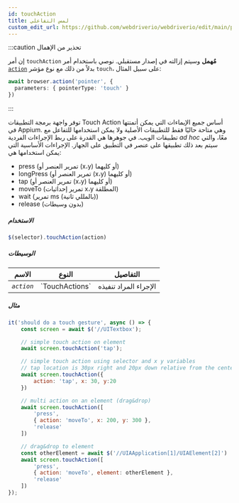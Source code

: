 ```yaml
---
id: touchAction
title: لمس التفاعلي
custom_edit_url: https://github.com/webdriverio/webdriverio/edit/main/packages/webdriverio/src/commands/element/touchAction.ts
---
```


:::caution تحذير من الإهمال

إن أمر `touchAction` __مُهمل__ وسيتم إزالته في إصدار مستقبلي.
نوصي باستخدام أمر [`action`](/docs/api/browser/action) بدلاً من ذلك مع
نوع مؤشر `touch`، على سبيل المثال:

```ts
await browser.action('pointer', {
  parameters: { pointerType: 'touch' }
})
```

:::

توفر واجهة برمجة التطبيقات Touch Action أساس جميع الإيماءات التي يمكن أتمتتها في Appium.
وهي متاحة حاليًا فقط للتطبيقات الأصلية ولا يمكن استخدامها للتفاعل مع تطبيقات الويب.
في جوهرها هي القدرة على ربط الإجراءات الفردية _ad hoc_ معًا، والتي سيتم بعد ذلك
تطبيقها على عنصر في التطبيق على الجهاز. الإجراءات الأساسية التي يمكن استخدامها هي:

- press (تمرير العنصر أو (x،y) أو كليهما)
- longPress (تمرير العنصر أو (x،y) أو كليهما)
- tap (تمرير العنصر أو (x،y) أو كليهما)
- moveTo (تمرير إحداثيات x،y المطلقة)
- wait (تمرير ms (بالمللي ثانية))
- release (بدون وسيطات)

##### الاستخدام

```js
$(selector).touchAction(action)
```

##### الوسيطات

<table>
  <thead>
    <tr>
      <th>الاسم</th><th>النوع</th><th>التفاصيل</th>
    </tr>
  </thead>
  <tbody>
    <tr>
      <td><code><var>action</var></code></td>
      <td>`TouchActions`</td>
      <td>الإجراء المراد تنفيذه</td>
    </tr>
  </tbody>
</table>

##### مثال

```js title="touchAction.js"
it('should do a touch gesture', async () => {
    const screen = await $('//UITextbox');

    // simple touch action on element
    await screen.touchAction('tap');

    // simple touch action using selector and x y variables
    // tap location is 30px right and 20px down relative from the center of the element
    await screen.touchAction({
        action: 'tap', x: 30, y:20
    })

    // multi action on an element (drag&drop)
    await screen.touchAction([
        'press',
        { action: 'moveTo', x: 200, y: 300 },
        'release'
    ])

    // drag&drop to element
    const otherElement = await $('//UIAApplication[1]/UIAElement[2]')
    await screen.touchAction([
        'press',
        { action: 'moveTo', element: otherElement },
        'release'
    ])
});
```